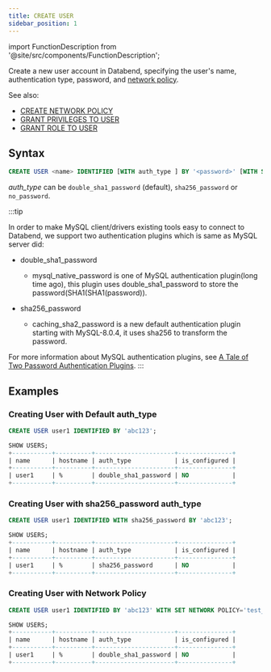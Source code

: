 ```yaml
---
title: CREATE USER
sidebar_position: 1
---
```

import FunctionDescription from '@site/src/components/FunctionDescription';

<FunctionDescription description="Introduced or updated: v1.2.30"/>

Create a new user account in Databend, specifying the user's name, authentication type, password, and [network policy](../12-network-policy/index.md). 

See also:
 - [CREATE NETWORK POLICY](../12-network-policy/ddl-create-policy.md)
 - [GRANT PRIVILEGES TO USER](./10-grant-privileges.md)
 - [GRANT ROLE TO USER](./20-grant-role.md)

## Syntax

```sql
CREATE USER <name> IDENTIFIED [WITH auth_type ] BY '<password>' [WITH SET NETWORK POLICY='<network_policy>']
```

*auth_type* can be `double_sha1_password` (default), `sha256_password` or `no_password`.

:::tip

In order to make MySQL client/drivers existing tools easy to connect to Databend, we support two authentication plugins which is same as MySQL server did:
* double_sha1_password
   * mysql_native_password is one of MySQL authentication plugin(long time ago), this plugin uses double_sha1_password to store the password(SHA1(SHA1(password)).
    
* sha256_password
  * caching_sha2_password is a new default authentication plugin starting with MySQL-8.0.4, it uses sha256 to transform the password.

For more information about MySQL authentication plugins, see [A Tale of Two Password Authentication Plugins](https://dev.mysql.com/blog-archive/a-tale-of-two-password-authentication-plugins/).
:::

## Examples

### Creating User with Default auth_type

```sql
CREATE USER user1 IDENTIFIED BY 'abc123';

SHOW USERS;
+-----------+----------+----------------------+---------------+
| name      | hostname | auth_type            | is_configured |
+-----------+----------+----------------------+---------------+
| user1     | %        | double_sha1_password | NO            |
+-----------+----------+----------------------+---------------+
```

### Creating User with sha256_password auth_type

```sql
CREATE USER user1 IDENTIFIED WITH sha256_password BY 'abc123';

SHOW USERS;
+-----------+----------+----------------------+---------------+
| name      | hostname | auth_type            | is_configured |
+-----------+----------+----------------------+---------------+
| user1     | %        | sha256_password      | NO            |
+-----------+----------+----------------------+---------------+
```

### Creating User with Network Policy

```sql
CREATE USER user1 IDENTIFIED BY 'abc123' WITH SET NETWORK POLICY='test_policy';

SHOW USERS;
+-----------+----------+----------------------+---------------+
| name      | hostname | auth_type            | is_configured |
+-----------+----------+----------------------+---------------+
| user1     | %        | double_sha1_password | NO            |
+-----------+----------+----------------------+---------------+
```